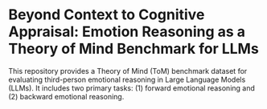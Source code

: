 # Beyond Context to Cognitive Appraisal: Emotion Reasoning as a Theory of Mind Benchmark for LLMs

This repository provides a Theory of Mind (ToM) benchmark dataset for evaluating third-person emotional reasoning in Large Language Models (LLMs). It includes two primary tasks: (1) forward emotional reasoning and (2) backward emotional reasoning.


